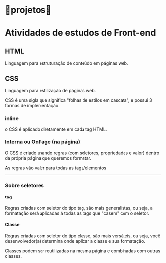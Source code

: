 # 🚀projetos🚀
# Atividades de estudos de Front-end

## HTML

Linguagem para estruturação de conteúdo em páginas web.

## CSS 

Linguagem para estilização de páginas web.

CSS é uma sigla que significa "folhas de estilos em cascata", e possui 3 formas de implementação.

### inline 

o CSS é aplicado diretamente em cada tag HTML.

### Interna ou OnPage (na página)

O CSS é criado usando regras (com seletores, propriedades e valor) dentro da própria página que queremos formatar. 

As regras vão valer para todas as tags/elementos

---
### Sobre seletores 

#### tag

Regras criadas com seletor do tipo tag, são mais generalistas, ou seja, a formatação será aplicadas á todas as tags que "casem" com o seletor. 

#### Classe 
Regras criadas com seletor do tipo classe, são mais versáteis, ou seja, você desenvolvedor(a) determina onde aplicar a classe  e sua formatação.

Classes podem ser reutilizadas na mesma página e combinadas com outras classes.
